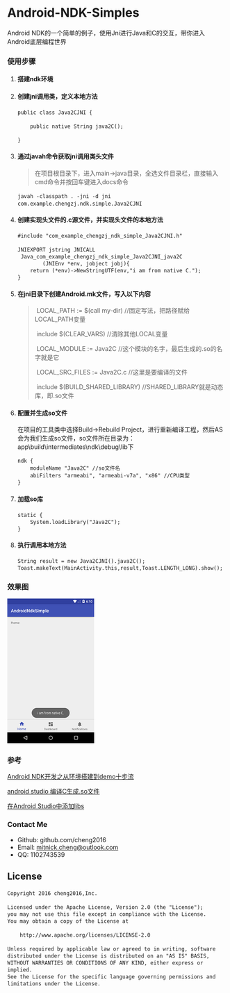 # Android-NDK-Simples

Android NDK的一个简单的例子，使用Jni进行Java和C的交互，带你进入Android底层编程世界


### 使用步骤

1. #### 搭建ndk环境



2. #### 创建jni调用类，定义本地方法

   ```
   public class Java2CJNI {
       
       public native String java2C();
       
   }
   ```



3. #### 通过javah命令获取jni调用类头文件

   > 在项目根目录下，进入main->java目录，全选文件目录栏，直接输入cmd命令并按回车键进入docs命令

   `javah -classpath . -jni -d jni com.example.chengzj.ndk.simple.Java2CJNI`

4. #### 创建实现头文件的.c源文件，并实现头文件的本地方法

   ```
   #include "com_example_chengzj_ndk_simple_Java2CJNI.h"

   JNIEXPORT jstring JNICALL
    Java_com_example_chengzj_ndk_simple_Java2CJNI_java2C
           (JNIEnv *env, jobject jobj){
       return (*env)->NewStringUTF(env,"i am from native C.");
   }
   ```

5. #### 在jni目录下创建Android.mk文件，写入以下内容

   > ​	LOCAL_PATH := $(call my-dir)                                      //固定写法，把路径赋给LOCAL_PATH变量
   >
   > ​	include $(CLEAR_VARS)                                                //清除其他LOCAL变量
   >
   > ​	LOCAL_MODULE    := Java2C                                      //这个模块的名字，最后生成的.so的名字就是它
   >
   > ​	LOCAL_SRC_FILES := Java2C.c 	                                 //这里是要编译的文件
   >
   > ​	include $(BUILD_SHARED_LIBRARY)  	                 //SHARED_LIBRARY就是动态库，即.so文件

6. #### 配置并生成so文件

   在项目的工具类中选择Build->Rebuild Project，进行重新编译工程，然后AS会为我们生成so文件，so文件所在目录为：app\build\intermediates\ndk\debug\lib下

   ```
   ndk {
       moduleName "Java2C" //so文件名
       abiFilters "armeabi", "armeabi-v7a", "x86" //CPU类型
   }
   ```

7. #### 加载so库

   ```
   static {
       System.loadLibrary("Java2C");
   }
   ```

8. #### 执行调用本地方法

   ```
   String result = new Java2CJNI().java2C();
   Toast.makeText(MainActivity.this,result,Toast.LENGTH_LONG).show();
   ```




### 效果图

![](screenshort/device-2017-05-31-021110.png)



### 参考

[Android NDK开发之从环境搭建到demo十步流](http://www.apkbus.com/blog-866962-63617.html)

[android studio 编译C生成.so文件](http://www.2cto.com/kf/201607/526887.html)

[在Android Studio中添加libs](http://blog.csdn.net/a34927341/article/details/52932050)



### Contact Me

- Github: github.com/cheng2016
- Email: mitnick.cheng@outlook.com
- QQ: 1102743539

## License

    Copyright 2016 cheng2016,Inc.

    Licensed under the Apache License, Version 2.0 (the "License");
    you may not use this file except in compliance with the License.
    You may obtain a copy of the License at

        http://www.apache.org/licenses/LICENSE-2.0

    Unless required by applicable law or agreed to in writing, software
    distributed under the License is distributed on an "AS IS" BASIS,
    WITHOUT WARRANTIES OR CONDITIONS OF ANY KIND, either express or implied.
    See the License for the specific language governing permissions and
    limitations under the License.
